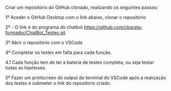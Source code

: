 Criar um repositório do GitHub clonado, realizando os seguintes passos:
 
1º Aceder o GitHub Desktop com o link abaixo, clonar o repositório

2º - O link é do programa do chatbot https://github.com/cbarata-formador/ChatBot_Testes.git

3º Abrir o repositório com o VSCode

4º Completar os testes em falta para cada função.

4.1 Cada função tem de ter a bateria de testes completa, ou seja testar todas as hipóteses.

5º Fazer um printscreen do output do terminal do VSCode após a realização dos testes e submeter o link do repositorio criado.
